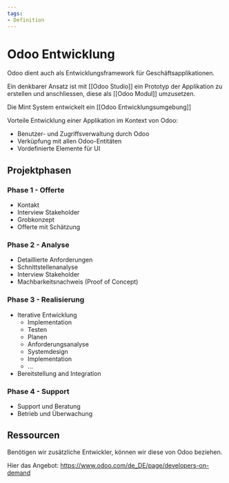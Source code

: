 ```yaml
---
tags:
- Definition
---
```

# Odoo Entwicklung

Odoo dient auch als Entwicklungsframework für Geschäftsapplikationen.

Ein denkbarer Ansatz ist mit [[Odoo Studio]] ein Prototyp der Applikation zu erstellen und anschliessen, diese als [[Odoo Modul]] umzusetzen.

Die Mint System entwickelt ein [[Odoo Entwicklungsumgebung]]

Vorteile Entwicklung einer Applikation im Kontext von Odoo:
* Benutzer- und Zugriffsverwaltung durch Odoo
* Verküpfung mit allen Odoo-Entitäten
* Vordefinierte Elemente für UI

## Projektphasen

### Phase 1 - Offerte

* Kontakt
* Interview Stakeholder
* Grobkonzept
* Offerte mit Schätzung

### Phase 2 - Analyse

* Detaillierte Anforderungen
* Schnittstellenanalyse
* Interview Stakeholder
* Machbarkeitsnachweis (Proof of Concept)

### Phase 3 - Realisierung
* Iterative Entwicklung
	* Implementation
	* Testen
	* Planen
	* Anforderungsanalyse
	* Systemdesign
	* Implementation
	* ...
* Bereitstellung and Integration

### Phase 4 - Support
* Support und Beratung
* Betrieb und Überwachung

## Ressourcen

Benötigen wir zusätzliche Entwickler, können wir diese von Odoo beziehen.

Hier das Angebot: https://www.odoo.com/de_DE/page/developers-on-demand